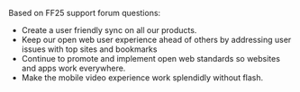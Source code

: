 Based on FF25 support forum questions:

* Create a user friendly sync on all our products.
* Keep our open web user experience ahead of others by addressing user issues with top sites and bookmarks
* Continue to promote and implement  open web standards so websites and apps work everywhere.
* Make the mobile video experience work splendidly without flash.

